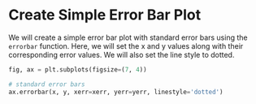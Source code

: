 # Create Simple Error Bar Plot

We will create a simple error bar plot with standard error bars using the `errorbar` function. Here, we will set the x and y values along with their corresponding error values. We will also set the line style to dotted.

```python
fig, ax = plt.subplots(figsize=(7, 4))

# standard error bars
ax.errorbar(x, y, xerr=xerr, yerr=yerr, linestyle='dotted')
```

